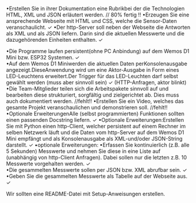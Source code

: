 •Erstellen Sie in ihrer Dokumentation eine Rubrikbei der die Technologien HTML, XML und JSON erläutert werden.                                                                                                                                                       // 80% fertig !!
•Erzeugen Sie eine ansprechende Webseite mit HTML und CSS, welche die Sensor-Daten veranschaulicht.                                                                                                                                                               ✓
•Der http-Server soll neben der Webseite die Antworten als XML und als JSON liefern. Darin sind die aktuellen Messwerte und die dazugehörenden Einheiten enthalten.                                                                                                ✓                                                                                               

•Die Programme laufen persistent(ohne PC Anbindung) auf dem Wemos D1 Mini bzw. ESP32 Systemen.                                                                                                                                                                      ✓       
•Auf dem Wemos D1 Miniwerden die aktuellen Daten perKonsolenausgabe angezeigt.DieseAnwendung wird um eine Aktor-Ausgabe in Form eines LED-Leuchtens erweitert.Der Trigger für das LED-Leuchten darf selbst gewählt werden (muss aber sinnvoll sein)            ✓ (HTTP-Anfragen, aktor blinkt)
•Die Team-Mitglieder teilen sich die Arbeitspakete sinnvoll auf und bearbeiten diese strukturiert, sorgfältig und zielgerichtet ab. Dies muss auch dokumentiert werden.                                                                                        //fehlt!!
•Erstellen Sie ein Video, welches das gesamte Projekt veranschaulichen und demonstrieren soll.                                                                                                                                                                 //fehlt!!
•Optionale ErweiterungenAlle (selbst programmierten) Funktionen sollten einen passenden Docstring liefern.                                                                                                                                                       ✓ 
•Optionale Erweiterungen:Erstellen Sie mit Python einen http-Client, welcher persistent auf einem Rechner im selben Netzwerk läuft und die Daten vom http-Server auf dem Wemos D1 Mini empfängt und als Konsolenausgabe als XML-und/oder JSON-String darstellt.     ✓ 
•optionale Erweiterungen:
•Erfassen Sie kontinuierlich (z.B. alle 5 Sekunden) Messwerte und nehmen Sie diese in eine Liste auf (unabhängig von http-Client Anfragen). Dabei sollen nur die letzten z.B. 10 Messwerte vorgehalten werden.                                                     ✓  
•Die gesammelten Messwerte sollen per JSON bzw. XML abrufbar sein.                                                                                                                                                                                                   ✓ 
•Geben Sie die gesammelten Messwerte als Tabelle auf der Webseite aus.                                                                                                                                                                                                ✓  


Wir sollten eine README-Datei mit Setup-Anweisungen erstellen.
